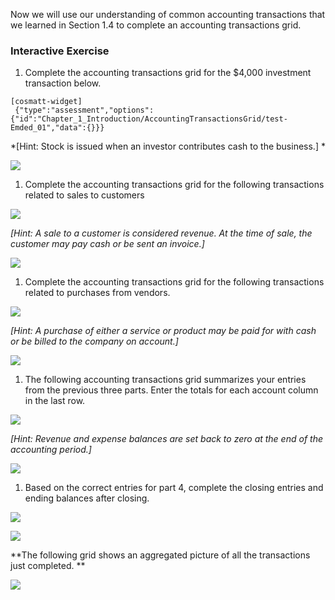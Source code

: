 Now we will use our understanding of common accounting transactions that we learned in Section 1.4 to complete an accounting transactions grid.

### Interactive Exercise

1.  Complete the accounting transactions grid for the $4,000 investment transaction below.

```
[cosmatt-widget]
 {"type":"assessment","options":{"id":"Chapter_1_Introduction/AccountingTransactionsGrid/test-Emded_01","data":{}}} 
```

*\[Hint: Stock is issued when an investor contributes cash to the business.\] *

![](./Chapter_1_Introduction_to_business_and_accounting_concepts/media/05_AccountingTransactionsGrid/image2.png)

1.  Complete the accounting transactions grid for the following transactions related to sales to customers

![](./Chapter_1_Introduction_to_business_and_accounting_concepts/media/05_AccountingTransactionsGrid/image3.png)

*\[Hint: A sale to a customer is considered revenue. At the time of sale, the customer may pay cash or be sent an invoice.\]*

![](./Chapter_1_Introduction_to_business_and_accounting_concepts/media/05_AccountingTransactionsGrid/image4.png)

1.  Complete the accounting transactions grid for the following transactions related to purchases from vendors.

![](./Chapter_1_Introduction_to_business_and_accounting_concepts/media/05_AccountingTransactionsGrid/image5.png)

*\[Hint: A purchase of either a service or product may be paid for with cash or be billed to the company on account.\]*

![](./Chapter_1_Introduction_to_business_and_accounting_concepts/media/05_AccountingTransactionsGrid/image6.png)

1.  The following accounting transactions grid summarizes your entries from the previous three parts. Enter the totals for each account column in the last row.

![](./Chapter_1_Introduction_to_business_and_accounting_concepts/media/05_AccountingTransactionsGrid/image7.png)

*\[Hint: Revenue and expense balances are set back to zero at the end of the accounting period.\]*

![](./Chapter_1_Introduction_to_business_and_accounting_concepts/media/05_AccountingTransactionsGrid/image8.png)

1.  Based on the correct entries for part 4, complete the closing entries and ending balances after closing.

![](./Chapter_1_Introduction_to_business_and_accounting_concepts/media/05_AccountingTransactionsGrid/image9.png)

![](./Chapter_1_Introduction_to_business_and_accounting_concepts/media/05_AccountingTransactionsGrid/image10.png)

**The following grid shows an aggregated picture of all the transactions just completed. **

![](./Chapter_1_Introduction_to_business_and_accounting_concepts/media/05_AccountingTransactionsGrid/image11.png)
